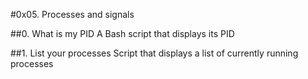 #0x05. Processes and signals

##0. What is my PID
A Bash script that displays its PID

##1. List your processes 
Script that displays a list of currently running processes
